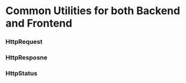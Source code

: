 # Common Utilities for both Backend and Frontend

### HttpRequest

### HttpResposne

### HttpStatus
